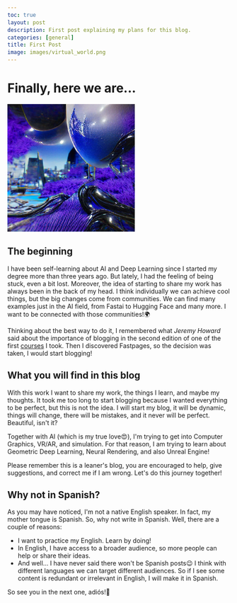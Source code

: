```yaml
---
toc: true
layout: post
description: First post explaining my plans for this blog.
categories: [general]
title: First Post
image: images/virtual_world.png
---
```

# Finally, here we are...

![](https://github.com/XanaGA/posts_en/blob/master/images/virtual_world.png "Credit: VQGAN + CLIP")

## The beginning
I have been self-learning about AI and Deep Learning since I started my degree more than three years ago. But lately, I had the feeling of being stuck, even a bit lost. Moreover, the idea of starting to share my work has always been in the back of my head. I think individually we can achieve cool things, but the big changes come from communities. We can find many examples just in the AI field, from Fastai to Hugging Face and many more. I want to be connected with those communities!🌍

Thinking about the best way to do it, I remembered what *Jeremy Howard* said about the importance of blogging in the second edition of one of the first [courses](https://course.fast.ai/) I took. Then I discovered Fastpages, so the decision was taken, I would start blogging!

## What you will find in this blog

With this work I want to share my work, the things I learn, and maybe my thoughts. It took me too long to start blogging because I wanted everything to be perfect, but this is not the idea. I will start my blog, it will be dynamic, things will change, there will be mistakes, and it never will be perfect. Beautiful, isn't it?

Together with AI (which is my true love😍), I'm trying to get into Computer Graphics, VR/AR, and simulation. For that reason, I am trying to learn about Geometric Deep Learning, Neural Rendering, and also Unreal Engine! 

Please remember this is a leaner's blog, you are encouraged to help, give suggestions, and correct me if I am wrong. Let's do this journey together!

## Why not in Spanish?

As you may have noticed, I'm not a native English speaker. In fact, my mother tongue is Spanish. So, why not write in Spanish. Well, there are a couple of reasons:

- I want to practice my English. Learn by doing!
- In English, I have access to a broader audience, so more people can help or share their ideas.
- And well... I have never said there won't be Spanish posts😉 I think with different languages we can target different audiences. So if I see some content is redundant or irrelevant in English, I will make it in Spanish.

So see you in the next one, adiós!👋